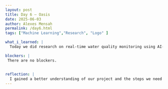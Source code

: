 ```yaml
---
layout: post
title: Day 6 – Oasis
date: 2025-06-03
author: Alexes Mensah
permalink: /day6.html
tags: ["Machine Learning","Research", "Logo" ]

what_i_learned: |
  Today we did research on real-time water quality monitoring using AI-enabled sensors. I learned about UV disinfection, water pollutants, Spectroscopic Techniques for water quality, some ML models that were used, and data collection alongside findings. We discussed what we researched together as a group and gave feedback. We talked about how this could help us in create a successful device. After my group decided on a project name. We called our device, Oasis. Were in the process of creating a logo for the name. Alexandra is leading the design and we pitched ideas for the overall look.  

blockers: |
 There are no blockers.
  
  
reflection: | 
  I gained a better understanding of our project and the steps we need to take to create a succesful device for water contaimination detection. I think with more research we could start discussing where to start as a group. I really enjoyed creating a brand name today,its like I can finally see our final device. Im definitely confident that our group could do this and im so excited to start.
---
```

